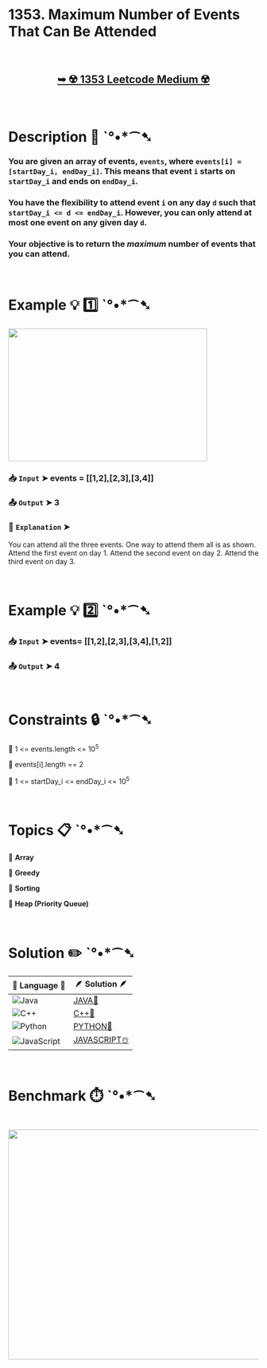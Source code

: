 # 1353. Maximum Number of Events That Can Be Attended

</br>

<h2 align="center"> 

<a href="https://leetcode.com/problems/maximum-number-of-events-that-can-be-attended/description/?envType=daily-question&envId=2025-07-07"><strong>➥ ☢️ 1353 Leetcode Medium ☢️ </strong></a>
</h2>

</br>

# Description 📜 ˋ°•*⁀➷

### You are given an array of events, `events`, where `events[i] = [startDay_i, endDay_i]`. This means that event `i` starts on `startDay_i` and ends on `endDay_i`.

### You have the flexibility to attend event `i` on any day `d` such that `startDay_i <= d <= endDay_i`. However, you can only attend at most one event on any given day `d`.

### Your objective is to return the *maximum* number of events that you can attend.

</br>

# Example 💡 1️⃣ ˋ°•*⁀➷

<img src="https://github.com/user-attachments/assets/30d29782-af09-4858-8236-771096cf816c" width="400" height="267"/>

  ### 📥 `Input`  ➤ events = [[1,2],[2,3],[3,4]]

  ### 📤 `Output`  ➤ 3

  ### 🔦 `Explanation`  ➤
You can attend all the three events.
One way to attend them all is as shown.
Attend the first event on day 1.
Attend the second event on day 2.
Attend the third event on day 3.

</br>

# Example 💡 2️⃣ ˋ°•*⁀➷

  ### 📥 `Input` ➤ events= [[1,2],[2,3],[3,4],[1,2]]

  ### 📤 `Output`  ➤ 4

</br>

# Constraints 🔒 ˋ°•*⁀➷

🔹 1 <= events.length <= 10<sup>5</sup> </br>

🔹 events[i].length == 2 </br>

🔹 1 <= startDay_i <= endDay_i <= 10<sup>5</sup> </br>

</br>

# Topics 📋 ˋ°•*⁀➷

🔸 **Array**  </br>

🔸 **Greedy**  </br>

🔸 **Sorting**  </br>

🔸 **Heap (Priority Queue)**  </br>

</br>

# Solution ✏️ ˋ°•*⁀➷

| 📒 Language 📒  | 🪶 Solution 🪶 |
| ------------- | ------------- |
|  ![Java](https://img.shields.io/badge/java-%23ED8B00.svg?style=for-the-badge&logo=openjdk&logoColor=white)  | [JAVA🍁]() |
|  ![C++](https://img.shields.io/badge/c++-%2300599C.svg?style=for-the-badge&logo=c%2B%2B&logoColor=white)  | [C++🎲]()  |
|  ![Python](https://img.shields.io/badge/python-3670A0?style=for-the-badge&logo=python&logoColor=ffdd54)    | [PYTHON🍰]() |
| ![JavaScript](https://img.shields.io/badge/javascript-%23323330.svg?style=for-the-badge&logo=javascript&logoColor=%23F7DF1E)   | [JAVASCRIPT☃️]() |

</br>

# Benchmark ⏱️ ˋ°•*⁀➷

<h1  align="center" >

<img src ="https://github.com/user-attachments/assets/9a77ae4e-d992-468e-8388-3ca02b23178e" width = "700px" height="462px" />

</h1>
